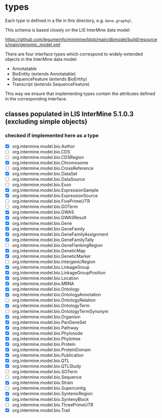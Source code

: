 # types #

Each type is defined in a file in this directory, e.g. `Gene.graphql`.

This schema is based closely on the LIS InterMine data model:

https://github.com/legumeinfo/minimine/blob/main/dbmodel/build/resources/main/genomic_model.xml

There are four interface types which correspond to widely-extended objects in the InterMine data model:

- Annotatable
- BioEntity (extends Annotatable)
- SequenceFeature (extends BioEntity)
- Transcript (extends SequenceFeature)

This way we ensure that implementing types contain the attributes defined in the corresponding interface.

## classes populated in LIS InterMine 5.1.0.3 (excluding simple objects)
### checked if implemented here as a type ##

- [x] org.intermine.model.bio.Author
- [ ] org.intermine.model.bio.CDS
- [ ] org.intermine.model.bio.CDSRegion
- [x] org.intermine.model.bio.Chromosome
- [ ] org.intermine.model.bio.CrossReference
- [x] org.intermine.model.bio.DataSet
- [ ] org.intermine.model.bio.DataSource
- [ ] org.intermine.model.bio.Exon
- [x] org.intermine.model.bio.ExpressionSample
- [x] org.intermine.model.bio.ExpressionSource
- [ ] org.intermine.model.bio.FivePrimeUTR
- [ ] org.intermine.model.bio.GOTerm
- [x] org.intermine.model.bio.GWAS
- [x] org.intermine.model.bio.GWASResult
- [x] org.intermine.model.bio.Gene
- [x] org.intermine.model.bio.GeneFamily
- [x] org.intermine.model.bio.GeneFamilyAssignment
- [x] org.intermine.model.bio.GeneFamilyTally
- [ ] org.intermine.model.bio.GeneFlankingRegion
- [x] org.intermine.model.bio.GeneticMap
- [x] org.intermine.model.bio.GeneticMarker
- [ ] org.intermine.model.bio.IntergenicRegion
- [x] org.intermine.model.bio.LinkageGroup
- [x] org.intermine.model.bio.LinkageGroupPosition
- [x] org.intermine.model.bio.Location
- [x] org.intermine.model.bio.MRNA
- [x] org.intermine.model.bio.Ontology
- [x] org.intermine.model.bio.OntologyAnnotation
- [ ] org.intermine.model.bio.OntologyRelation
- [x] org.intermine.model.bio.OntologyTerm
- [ ] org.intermine.model.bio.OntologyTermSynonym
- [x] org.intermine.model.bio.Organism
- [x] org.intermine.model.bio.PanGeneSet
- [x] org.intermine.model.bio.Pathway
- [x] org.intermine.model.bio.Phylonode
- [x] org.intermine.model.bio.Phylotree
- [x] org.intermine.model.bio.Protein
- [x] org.intermine.model.bio.ProteinDomain
- [x] org.intermine.model.bio.Publication
- [x] org.intermine.model.bio.QTL
- [x] org.intermine.model.bio.QTLStudy
- [ ] org.intermine.model.bio.SOTerm
- [ ] org.intermine.model.bio.Sequence
- [x] org.intermine.model.bio.Strain
- [ ] org.intermine.model.bio.Supercontig
- [x] org.intermine.model.bio.SyntenicRegion
- [x] org.intermine.model.bio.SyntenyBlock
- [ ] org.intermine.model.bio.ThreePrimeUTR
- [x] org.intermine.model.bio.Trait

